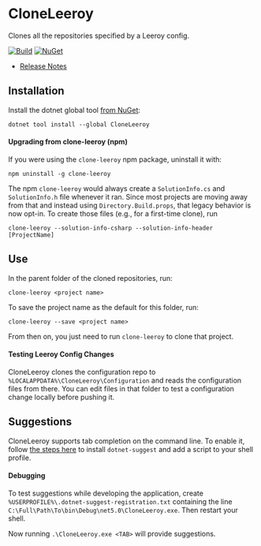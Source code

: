 # CloneLeeroy

Clones all the repositories specified by a Leeroy config.

[![Build](https://github.com/Faithlife/CloneLeeroy/workflows/Build/badge.svg)](https://github.com/Faithlife/CloneLeeroy/actions?query=workflow%3ABuild) [![NuGet](https://img.shields.io/nuget/v/CloneLeeroy.svg)](https://www.nuget.org/packages/CloneLeeroy)

* [Release Notes](ReleaseNotes.md)

## Installation

Install the dotnet global tool [from NuGet](https://www.nuget.org/packages/CloneLeeroy):

```
dotnet tool install --global CloneLeeroy
```

#### Upgrading from clone-leeroy (npm)

If you were using the `clone-leeroy` npm package, uninstall it with:

```
npm uninstall -g clone-leeroy
```

The npm `clone-leeroy` would always create a `SolutionInfo.cs` and `SolutionInfo.h` file whenever it ran.
Since most projects are moving away from that and instead using `Directory.Build.props`, that legacy
behavior is now opt-in. To create those files (e.g., for a first-time clone), run

```
clone-leeroy --solution-info-csharp --solution-info-header [ProjectName]
```

## Use

In the parent folder of the cloned repositories, run:

```
clone-leeroy <project name>
```

To save the project name as the default for this folder, run:

```
clone-leeroy --save <project name>
```

From then on, you just need to run `clone-leeroy` to clone that project.

#### Testing Leeroy Config Changes

CloneLeeroy clones the configuration repo to `%LOCALAPPDATA%\CloneLeeroy\Configuration` and reads the configuration
files from there. You can edit files in that folder to test a configuration change locally before pushing it.

## Suggestions

CloneLeeroy supports tab completion on the command line. To enable it, follow [the steps here](https://github.com/dotnet/command-line-api/blob/main/docs/dotnet-suggest.md) to install `dotnet-suggest` and add a script to your shell profile.

#### Debugging

To test suggestions while developing the application, create `%USERPROFILE%\.dotnet-suggest-registration.txt` containing the line `C:\Full\Path\To\bin\Debug\net5.0\CloneLeeroy.exe`. Then restart your shell.

Now running `.\CloneLeeroy.exe <TAB>` will provide suggestions.
